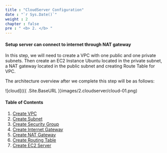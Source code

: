 ```yaml
---
title : "CloudServer Configuration"
date : "`r Sys.Date()`"
weight : 2
chapter : false
pre : " <b> 2. </b> "
---
```


#### Setup server can connect to internet through NAT gateway
In this step, we will need to create a VPC with one public and one private subnets. Then create an EC2 Instance Ubuntu located in the private subnet, a NAT gateway located in the public subnet
and creating Route Table for VPC.

The architecture overview after we complete this step will be as follows:

![cloud]({{ .Site.BaseURL }}images/2.cloudserver/cloud-01.png)

#### Table of Contents
1. [Create VPC](/2-CloudServer/2.1-createvpc)
2. [Create Subnet](/2-CloudServer/2.2-createsubnet)
3. [Create Security Group](/2-CloudServer/2.3-securitygroup)
4. [Create Internet Gateway](/2-CloudServer/2.4-createigw)
5. [Create NAT Gateway](/2-CloudServer/2.5-createnatgw)
6. [Create Routing Table](/2-CloudServer/2.6-routingtable)
7. [Create EC2 Server](/2-CloudServer/2.7-createec2)